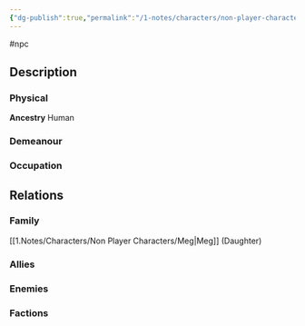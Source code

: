 ```yaml
---
{"dg-publish":true,"permalink":"/1-notes/characters/non-player-characters/catrina/"}
---
```


#npc 
## Description
### Physical
**Ancestry** Human

### Demeanour

### Occupation

## Relations
### Family
[[1.Notes/Characters/Non Player Characters/Meg\|Meg]] (Daughter)
### Allies
### Enemies
### Factions

 
